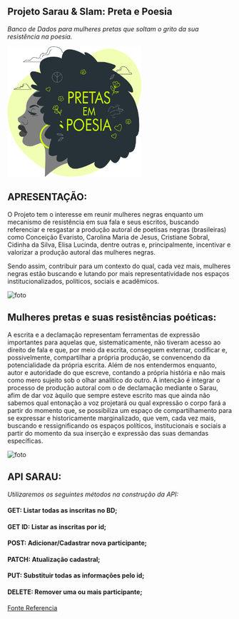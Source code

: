 
## **Projeto Sarau & Slam: Preta e Poesia**

*Banco de Dados para mulheres pretas que soltam o grito da sua resistência na poesia.*


<img src="public/images/pretas-em-poesia.png" width="300">

## **APRESENTAÇÃO:**

O Projeto tem o interesse em reunir mulheres negras enquanto um mecanismo de resistência em sua fala e seus escritos, buscando referenciar e resgastar a produção autoral de poetisas negras (brasileiras) como Conceição Evaristo, Carolina Maria de Jesus, Cristiane Sobral, Cidinha da Silva, Elisa Lucinda, dentre outras e, principalmente, incentivar e valorizar a produção autoral das mulheres negras.

Sendo assim, contribuir para um contexto do qual, cada vez mais, mulheres negras estão buscando e lutando por mais representatividade nos espaços institucionalizados, políticos, sociais e acadêmicos.

![foto](https://colecaomossoroense.org.br/site/wp-content/uploads/2019/04/slampoesia_logo.jpg)


## **Mulheres pretas e suas resistências poéticas:**

A escrita e a declamação representam ferramentas de expressão importantes para aquelas que, sistematicamente, não tiveram acesso ao direito de fala e que, por meio da escrita, conseguem externar, codificar e, possivelmente, compartilhar a própria produção, se convencendo da potencialidade da própria escrita. Além de nos entendermos enquanto, autor e autoridade do que escreve, contando a própria história e não mais como mero sujeito sob o olhar analítico do outro. A intenção é integrar o processo de produção autoral com o de declamação mediante o Sarau, afim de dar voz àquilo que sempre esteve escrito mas que ainda não sabemos qual entonação a voz projetará ou qual expressão o corpo fará a partir do momento que, se possibiliza um espaço de compartilhamento para se expressar e historicamente marginalizado, que vem, cada vez mais, buscando e ressignificando os espaços políticos, institucionais e sociais a partir do momento da sua inserção e expressão das suas demandas específicas.

![foto](https://aestranhamente.com/wp-content/uploads/2017/03/slam-1568x882.jpg)

## **API SARAU:**

*Utilizaremos os seguintes métodos na construção da API:*

#### GET: Listar todas as inscritas no BD;
#### GET ID: Listar as inscritas por id;
#### POST: Adicionar/Cadastrar nova participante;
#### PATCH: Atualização cadastral;
#### PUT: Substituir todas as informações pelo id;
#### DELETE: Remover uma ou mais participante;



[Fonte Referencia](https://www.ufmg.br/prae/acoes-afirmativas/projetos-apoiados-em-2017/preta-e-poeta/)
